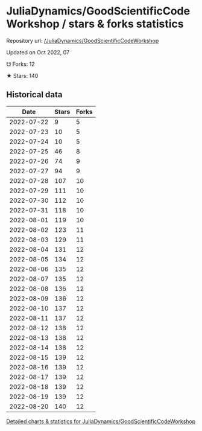 # JuliaDynamics/GoodScientificCodeWorkshop / stars & forks statistics

Repository url: [/JuliaDynamics/GoodScientificCodeWorkshop](https://github.com/JuliaDynamics/GoodScientificCodeWorkshop)

Updated on Oct 2022, 07

☋ Forks: 12

★ Stars: 140

## Historical data
| Date | Stars | Forks |
|------|-------|-------|
| 2022-07-22 | 9 | 5 | 
| 2022-07-23 | 10 | 5 | 
| 2022-07-24 | 10 | 5 | 
| 2022-07-25 | 46 | 8 | 
| 2022-07-26 | 74 | 9 | 
| 2022-07-27 | 94 | 9 | 
| 2022-07-28 | 107 | 10 | 
| 2022-07-29 | 111 | 10 | 
| 2022-07-30 | 112 | 10 | 
| 2022-07-31 | 118 | 10 | 
| 2022-08-01 | 119 | 10 | 
| 2022-08-02 | 123 | 11 | 
| 2022-08-03 | 129 | 11 | 
| 2022-08-04 | 131 | 12 | 
| 2022-08-05 | 134 | 12 | 
| 2022-08-06 | 135 | 12 | 
| 2022-08-07 | 135 | 12 | 
| 2022-08-08 | 136 | 12 | 
| 2022-08-09 | 136 | 12 | 
| 2022-08-10 | 137 | 12 | 
| 2022-08-11 | 137 | 12 | 
| 2022-08-12 | 138 | 12 | 
| 2022-08-13 | 138 | 12 | 
| 2022-08-14 | 138 | 12 | 
| 2022-08-15 | 139 | 12 | 
| 2022-08-16 | 139 | 12 | 
| 2022-08-17 | 139 | 12 | 
| 2022-08-18 | 139 | 12 | 
| 2022-08-19 | 139 | 12 | 
| 2022-08-20 | 140 | 12 | 


[Detailed charts & statistics for JuliaDynamics/GoodScientificCodeWorkshop](https://reviewgithub.com/rep/JuliaDynamics/GoodScientificCodeWorkshop)
